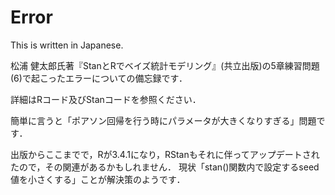 # Error
This is written in Japanese.

松浦 健太郎氏著『StanとRでベイズ統計モデリング』(共立出版)の5章練習問題(6)で起こったエラーについての備忘録です．

詳細はRコード及びStanコードを参照ください．

簡単に言うと「ポアソン回帰を行う時にパラメータが大きくなりすぎる」問題です．

出版からここまでで，Rが3.4.1になり，RStanもそれに伴ってアップデートされたので，その関連があるかもしれません．
現状「stan()関数内で設定するseed値を小さくする」ことが解決策のようです．
